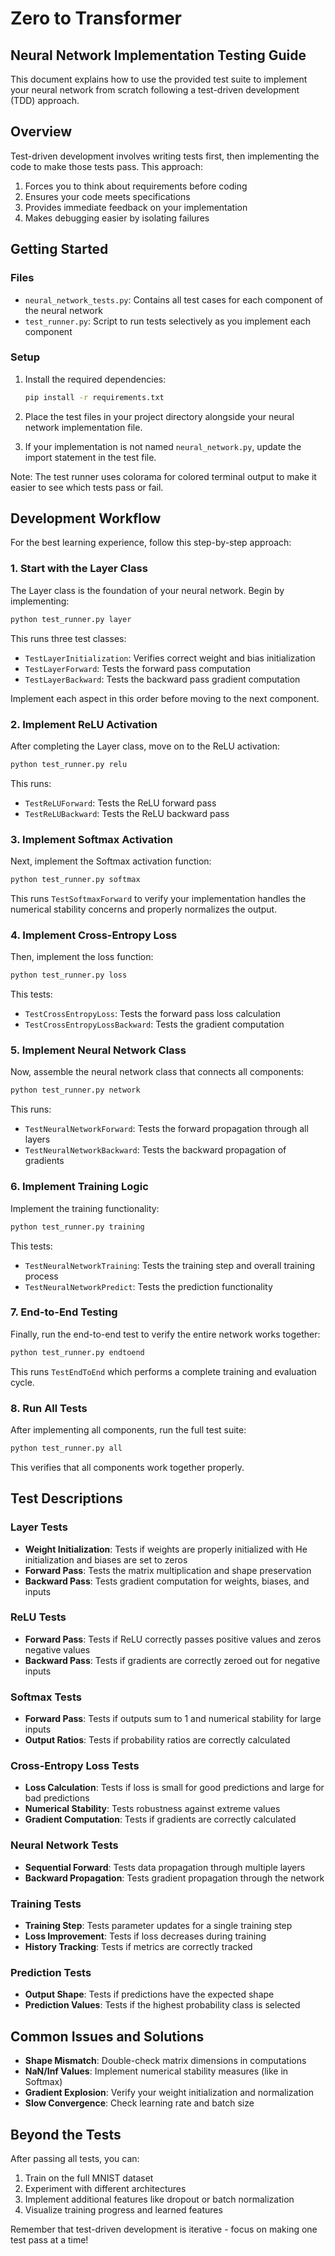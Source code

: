 # Zero to Transformer

## Neural Network Implementation Testing Guide

This document explains how to use the provided test suite to implement your neural network from scratch following a test-driven development (TDD) approach.

## Overview

Test-driven development involves writing tests first, then implementing the code to make those tests pass. This approach:

1. Forces you to think about requirements before coding
2. Ensures your code meets specifications
3. Provides immediate feedback on your implementation
4. Makes debugging easier by isolating failures

## Getting Started

### Files

- `neural_network_tests.py`: Contains all test cases for each component of the neural network
- `test_runner.py`: Script to run tests selectively as you implement each component

### Setup

1. Install the required dependencies:
   ```bash
   pip install -r requirements.txt
   ```

2. Place the test files in your project directory alongside your neural network implementation file.

3. If your implementation is not named `neural_network.py`, update the import statement in the test file.

Note: The test runner uses colorama for colored terminal output to make it easier to see which tests pass or fail.

## Development Workflow

For the best learning experience, follow this step-by-step approach:

### 1. Start with the Layer Class

The Layer class is the foundation of your neural network. Begin by implementing:

```bash
python test_runner.py layer
```

This runs three test classes:
- `TestLayerInitialization`: Verifies correct weight and bias initialization
- `TestLayerForward`: Tests the forward pass computation
- `TestLayerBackward`: Tests the backward pass gradient computation

Implement each aspect in this order before moving to the next component.

### 2. Implement ReLU Activation

After completing the Layer class, move on to the ReLU activation:

```bash
python test_runner.py relu
```

This runs:
- `TestReLUForward`: Tests the ReLU forward pass
- `TestReLUBackward`: Tests the ReLU backward pass

### 3. Implement Softmax Activation

Next, implement the Softmax activation function:

```bash
python test_runner.py softmax
```

This runs `TestSoftmaxForward` to verify your implementation handles the numerical stability concerns and properly normalizes the output.

### 4. Implement Cross-Entropy Loss

Then, implement the loss function:

```bash
python test_runner.py loss
```

This tests:
- `TestCrossEntropyLoss`: Tests the forward pass loss calculation
- `TestCrossEntropyLossBackward`: Tests the gradient computation

### 5. Implement Neural Network Class

Now, assemble the neural network class that connects all components:

```bash
python test_runner.py network
```

This runs:
- `TestNeuralNetworkForward`: Tests the forward propagation through all layers
- `TestNeuralNetworkBackward`: Tests the backward propagation of gradients

### 6. Implement Training Logic

Implement the training functionality:

```bash
python test_runner.py training
```

This tests:
- `TestNeuralNetworkTraining`: Tests the training step and overall training process
- `TestNeuralNetworkPredict`: Tests the prediction functionality

### 7. End-to-End Testing

Finally, run the end-to-end test to verify the entire network works together:

```bash
python test_runner.py endtoend
```

This runs `TestEndToEnd` which performs a complete training and evaluation cycle.

### 8. Run All Tests

After implementing all components, run the full test suite:

```bash
python test_runner.py all
```

This verifies that all components work together properly.

## Test Descriptions

### Layer Tests

- **Weight Initialization**: Tests if weights are properly initialized with He initialization and biases are set to zeros
- **Forward Pass**: Tests the matrix multiplication and shape preservation
- **Backward Pass**: Tests gradient computation for weights, biases, and inputs

### ReLU Tests

- **Forward Pass**: Tests if ReLU correctly passes positive values and zeros negative values
- **Backward Pass**: Tests if gradients are correctly zeroed out for negative inputs

### Softmax Tests

- **Forward Pass**: Tests if outputs sum to 1 and numerical stability for large inputs
- **Output Ratios**: Tests if probability ratios are correctly calculated

### Cross-Entropy Loss Tests

- **Loss Calculation**: Tests if loss is small for good predictions and large for bad predictions
- **Numerical Stability**: Tests robustness against extreme values
- **Gradient Computation**: Tests if gradients are correctly calculated

### Neural Network Tests

- **Sequential Forward**: Tests data propagation through multiple layers
- **Backward Propagation**: Tests gradient propagation through the network

### Training Tests

- **Training Step**: Tests parameter updates for a single training step
- **Loss Improvement**: Tests if loss decreases during training
- **History Tracking**: Tests if metrics are correctly tracked

### Prediction Tests

- **Output Shape**: Tests if predictions have the expected shape
- **Prediction Values**: Tests if the highest probability class is selected

## Common Issues and Solutions

- **Shape Mismatch**: Double-check matrix dimensions in computations
- **NaN/Inf Values**: Implement numerical stability measures (like in Softmax)
- **Gradient Explosion**: Verify your weight initialization and normalization
- **Slow Convergence**: Check learning rate and batch size

## Beyond the Tests

After passing all tests, you can:

1. Train on the full MNIST dataset
2. Experiment with different architectures
3. Implement additional features like dropout or batch normalization
4. Visualize training progress and learned features

Remember that test-driven development is iterative - focus on making one test pass at a time!